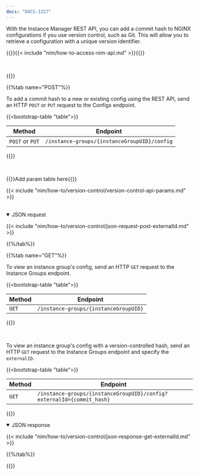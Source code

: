 ```yaml
---
docs: "DOCS-1327"
---
```



With the Instance Manager REST API, you can add a commit hash to NGINX configurations if you use version control, such as Git. This will allow you to retrieve a configuration with a unique version identifier.

{{<see-also>}}{{< include "nim/how-to-access-nim-api.md" >}}{{</see-also>}}

<br>

{{<tabs name="hash-versioning-instance-group-config">}}

{{%tab name="POST"%}}

To add a commit hash to a new or existing config using the REST API, send an HTTP `POST` or `PUT` request to the Configs endpoint.


{{<bootstrap-table "table">}}

| Method | Endpoint   |
|--------|------------|
| `POST` or `PUT` | `/instance-groups/{instanceGroupUID}/config` |

{{</bootstrap-table>}}


<br>

{{<comment>}}Add param table here{{</comment>}}

{{< include "nim/how-to/version-control/version-control-api-params.md" >}}

<br>

<details open>
<summary>JSON request</summary>

{{< include "nim/how-to/version-control/json-request-post-externalId.md" >}}

</summary>
</details>

{{%/tab%}}

{{%tab name="GET"%}}

To view an instance group's config, send an HTTP `GET` request to the Instance Groups endpoint.


{{<bootstrap-table "table">}}

| Method | Endpoint                |
|--------|-------------------------|
| `GET`  | `/instance-groups/{instanceGroupUID}` |

{{</bootstrap-table>}}


<br>

To view an instance group's config with a version-controlled hash, send an HTTP `GET` request to the Instance Groups endpoint and specify the `externalID`.


{{<bootstrap-table "table">}}

| Method | Endpoint                            |
|--------|-------------------------------------|
| `GET`  | `/instance-groups/{instanceGroupUID}/config?externalId={commit_hash}` |

{{</bootstrap-table>}}


<details open>
<summary>JSON response</summary>

{{< include "nim/how-to/version-control/json-response-get-externalId.md" >}}

</details>

{{%/tab%}}

{{</tabs>}}
